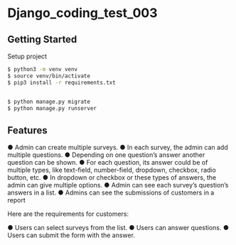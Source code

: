 # Django_coding_test_003


## Getting Started

Setup project 
```bash
$ python3 -m venv venv
$ source venv/bin/activate
$ pip3 install -r requirements.txt


$ python manage.py migrate
$ python manage.py runserver
```

## Features

● Admin can create multiple surveys.
● In each survey, the admin can add multiple questions.
● Depending on one question’s answer another question can be shown.
● For each question, its answer could be of multiple types, like text-field,
number-field, dropdown, checkbox, radio button, etc.
● In dropdown or checkbox or these types of answers, the admin can give multiple
options.
● Admin can see each survey’s question’s answers in a list.
● Admins can see the submissions of customers in a report

Here are the requirements for customers:
<!-- ● Users can log into the customer portal. -->
● Users can select surveys from the list.
● Users can answer questions.
● Users can submit the form with the answer.
